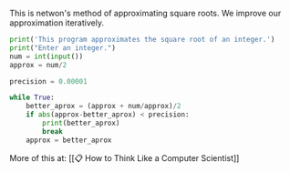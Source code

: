 This is netwon's method of approximating square roots. We improve our approximation iteratively.

```py
print('This program approximates the square root of an integer.')
print("Enter an integer.")
num = int(input())
approx = num/2

precision = 0.00001

while True:
    better_aprox = (approx + num/approx)/2
    if abs(approx-better_aprox) < precision:
        print(better_aprox)
        break
    approx = better_aprox
```

More of this at: [[📋 How to Think Like a Computer Scientist]]